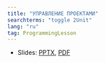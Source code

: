 ```yaml
---
title: "УПРАВЛЕНИЕ ПРОЕКТАМИ"
searchterms: "toggle 2Unit"
lang: "ru"
tag: ProgrammingLesson
---
```

 <ul>
 <li class="ng-binding">Slides:
 <a href="ProgrammingLessons/ManagingProjectsRU.pptx">PPTX</a>,
 <a href="ProgrammingLessons/ManagingProjects.pdf">PDF</a>
 </li>
 </ul>
